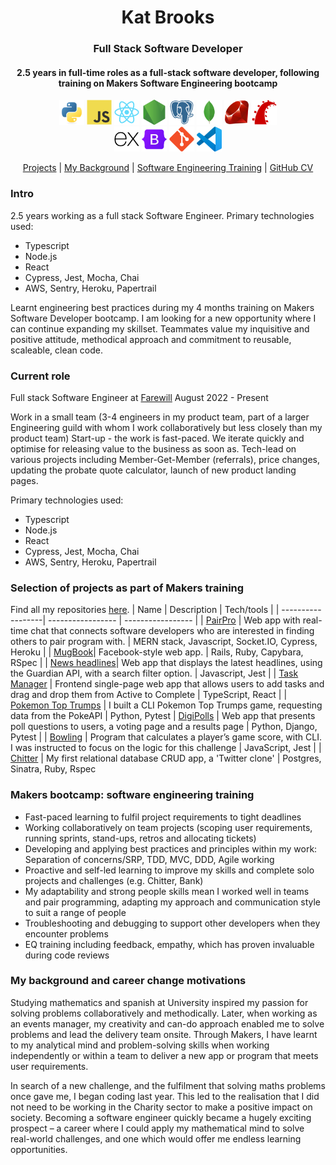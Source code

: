 <div align="center">
  <h1> Kat Brooks</h1>
  <h3> Full Stack Software Developer </h3>
      <h4> 2.5 years in full-time roles as a full-stack software developer, following training on Makers Software Engineering bootcamp </h4>
    
  <img src="https://raw.githubusercontent.com/devicons/devicon/master/icons/python/python-original.svg" alt="python" width="40" height="40"/> 
<img src="https://raw.githubusercontent.com/devicons/devicon/master/icons/javascript/javascript-original.svg" alt="javascript" width="40" height="40"/> 
<img src="https://raw.githubusercontent.com/devicons/devicon/master/icons/react/react-original.svg" alt="react" width="40" height="40"/> 
<img src="https://raw.githubusercontent.com/devicons/devicon/master/icons/nodejs/nodejs-original.svg" alt="nodejs" width="40" height="40"/> 
<img src="https://raw.githubusercontent.com/devicons/devicon/master/icons/postgresql/postgresql-plain.svg" alt="postgresql" width="40" height="40"/>  
<img src="https://raw.githubusercontent.com/devicons/devicon/master/icons/mongodb/mongodb-original.svg" alt="mongoDB" width="40" height="40"/> 
<img src="https://raw.githubusercontent.com/devicons/devicon/master/icons/ruby/ruby-original.svg" alt="ruby" width="40" height="40"/> 
<img src="https://raw.githubusercontent.com/devicons/devicon/master/icons/rails/rails-plain.svg" alt="rails" width="40" height="40"/> 
<br>
 <img src="https://raw.githubusercontent.com/devicons/devicon/master/icons/express/express-original.svg" alt="express" width="40" height="40"/> 
<img src="https://raw.githubusercontent.com/devicons/devicon/master/icons/bootstrap/bootstrap-original.svg" alt="bootstrap" width="40" height="40"/> 
<img src="https://raw.githubusercontent.com/devicons/devicon/master/icons/git/git-original.svg" alt="git" width="40" height="40"/>  
<img src="https://raw.githubusercontent.com/devicons/devicon/master/icons/vscode/vscode-original.svg" alt="vscode" width="40" height="40"/> 

[Projects](#A-selection-of-my-projects) |
[My Background](#My-background-and-career-change-motivations) |
[Software Engineering Training](#Makers-bootcamp-software-engineering-training) |
[GitHub CV](https://github.com/kat-mcbrooks/CV) 
</div>

### Intro

2.5 years working as a full stack Software Engineer.
Primary technologies used: 
- Typescript
- Node.js
- React
- Cypress, Jest, Mocha, Chai
- AWS, Sentry, Heroku, Papertrail

Learnt engineering best practices during my 4 months training on Makers Software Developer bootcamp.
I am looking for a new opportunity where I can continue expanding my skillset. Teammates value my inquisitive and positive attitude, methodical approach and commitment to reusable, scaleable, clean code. 

### Current role
Full stack Software Engineer at [Farewill](https://farewill.com/)
August 2022 - Present

Work in a small team (3-4 engineers in my product team, part of a larger Engineering guild with whom I work collaboratively but less closely than my product team) 
Start-up - the work is fast-paced. We iterate quickly and optimise for releasing value to the business as soon as. 
Tech-lead on various projects including Member-Get-Member (referrals), price changes, updating the probate quote calculator, launch of new product landing pages.

Primary technologies used: 
- Typescript
- Node.js
- React
- Cypress, Jest, Mocha, Chai
- AWS, Sentry, Heroku, Papertrail

### Selection of projects as part of Makers training
Find all my repositories [here](https://github.com/kat-mcbrooks?tab=repositories).
| Name              | Description                           | Tech/tools        |
| ------------------| -----------------             | ----------------- |
| [PairPro](https://github.com/kat-mcbrooks/pair-pro) | Web app with real-time chat that connects software developers who are interested in finding others to pair program with. | MERN stack, Javascript, Socket.IO, Cypress, Heroku |
| [MugBook](https://github.com/kat-mcbrooks/acebook-mugbook)| Facebook-style web app. | Rails, Ruby, Capybara, RSpec |
| [News headlines](https://github.com/kat-mcbrooks/news-summary-challenge)| Web app that displays the latest headlines, using the Guardian API, with a search filter option. | Javascript, Jest |
| [Task Manager](https://github.com/kat-mcbrooks/to-do-app-TS-React) | Frontend single-page web app that allows users to add tasks and drag and drop them from Active to Complete | TypeScript, React |
| [Pokemon Top Trumps](https://github.com/kat-mcbrooks/pokemon) | I built a CLI Pokemon Top Trumps game, requesting data from the PokeAPI | Python, Pytest
| [DigiPolls](https://github.com/kat-mcbrooks/polling-app-python-django) | Web app that presents poll questions to users, a voting page and a results page | Python, Django, Pytest |
| [Bowling](https://github.com/kat-mcbrooks/bowling-challenge) | Program that calculates a player’s game score, with CLI. I was instructed to focus on the logic for this challenge | JavaScript, Jest |
| [Chitter](https://github.com/kat-mcbrooks/chitter-challenge) | My first relational database CRUD app, a 'Twitter clone' | Postgres, Sinatra, Ruby, Rspec

### Makers bootcamp: software engineering training
- Fast-paced learning to fulfil project requirements to tight deadlines
- Working collaboratively on team projects (scoping user requirements, running sprints, stand-ups, retros and allocating tickets)
- Developing and applying best practices and principles within my work: Separation of concerns/SRP, TDD, MVC, DDD, Agile working
- Proactive and self-led learning to improve my skills and complete solo projects and challenges (e.g. Chitter, Bank)
- My adaptability and strong people skills mean I worked well in teams and pair programming, adapting my approach and communication style to suit a range of people
- Troubleshooting and debugging to support other developers when they encounter problems
- EQ training including feedback, empathy, which has proven invaluable during code reviews

### My background and career change motivations
Studying mathematics and spanish at University inspired my passion for solving problems collaboratively and methodically. Later, when working as an events manager, my creativity and can-do approach enabled me to solve problems and lead the delivery team onsite. Through Makers, I have learnt to my analytical mind and problem-solving skills when working independently or within a team to deliver a new app or program that meets user requirements.

In search of a new challenge, and the fulfilment that solving maths problems once gave me, I began coding last year. This led to the realisation that I did not need to be working in the Charity sector to make a positive impact on society. Becoming a software engineer quickly became a hugely exciting prospect – a career where I could apply my mathematical mind to solve real-world challenges, and one which would offer me endless learning opportunities.


